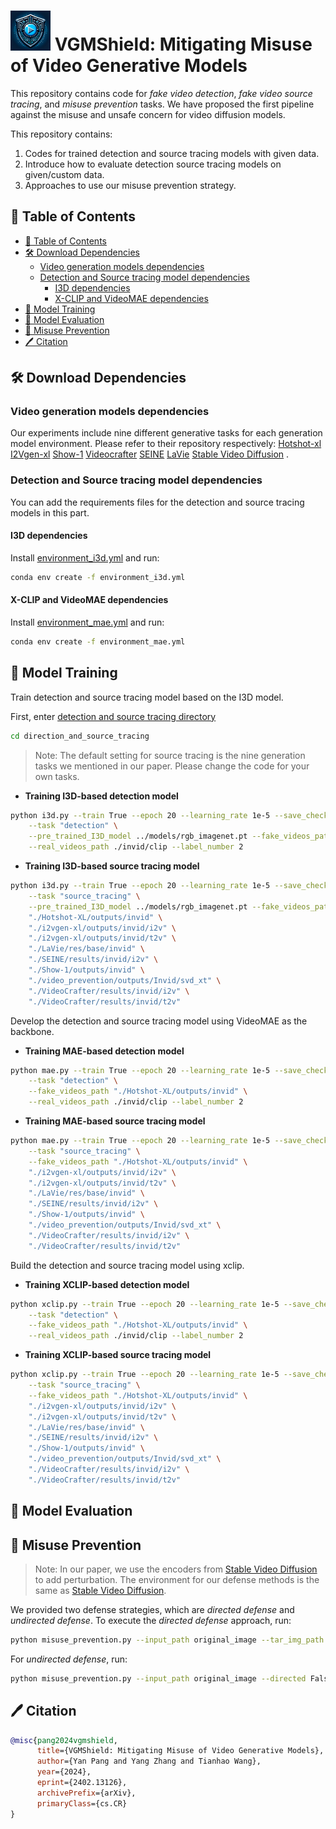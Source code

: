 # <img src="./utils/symbol.png" alt="symbol" style="height: 64px;"/> VGMShield: Mitigating Misuse of Video Generative Models

This repository contains code for *fake video detection*, *fake video source tracing*, and *misuse prevention* tasks. We have proposed the first pipeline against the misuse and unsafe concern for video diffusion models.

This repository contains:

1. Codes for trained detection and source tracing models with given data.
2. Introduce how to evaluate detection source tracing models on given/custom data.
3. Approaches to use our misuse prevention strategy.

## 📄 Table of Contents

- [📄 Table of Contents](#-table-of-contents)
- [🛠️ Download Dependencies](#-download-dependencies)
	- [Video generation models dependencies](#video-generation-models-dependencies)
	- [Detection and Source tracing model dependencies](#detection-and-source-tracing-model-dependencies)
	    - [I3D dependencies](#i3d-dependencies)
	    - [X-CLIP and VideoMAE dependencies](#x-clip-and-videomae-dependencies)
- [🚀 Model Training](#-model-training)
- [👀 Model Evaluation](#-model-evaluation)
- [💪 Misuse Prevention](#-misuse-prevention)
- [🖊️ Citation](#-citation)

## 🛠️ Download Dependencies

### Video generation models dependencies

Our experiments include nine different generative tasks for each generation model environment. Please refer to their repository respectively: [Hotshot-xl](https://github.com/hotshotco/Hotshot-XL) [I2Vgen-xl](https://github.com/ali-vilab/i2vgen-xl) [Show-1](https://github.com/showlab/Show-1) [Videocrafter](https://github.com/AILab-CVC/VideoCrafter) [SEINE](https://github.com/Vchitect/SEINE) [LaVie](https://github.com/Vchitect/LaVie) [Stable Video Diffusion](https://github.com/Stability-AI/generative-models) .


### Detection and Source tracing model dependencies

You can add the requirements files for the detection and source tracing models in this part.

#### I3D dependencies

Install [environment_i3d.yml](utils/requirement/environment_i3d.yml) and run:

```bash
conda env create -f environment_i3d.yml

```

#### X-CLIP and VideoMAE dependencies

Install [environment_mae.yml](utils/requirement/environment_mae.yml) and run:

```bash
conda env create -f environment_mae.yml
```

## 🚀 Model Training

Train detection and source tracing model based on the I3D model.

First, enter [detection and source tracing directory](./detection_and_source_tracing)

```bash
cd direction_and_source_tracing
```

> Note: The default setting for source tracing is the nine generation tasks we mentioned in our paper. Please change the code for your own tasks.

- **Training I3D-based detection model**

```bash
python i3d.py --train True --epoch 20 --learning_rate 1e-5 --save_checkpoint_dir ./test.pt \
    --task "detection" \
    --pre_trained_I3D_model ../models/rgb_imagenet.pt --fake_videos_path \
    --real_videos_path ./invid/clip --label_number 2
```

- **Training I3D-based source tracing model**

```bash
python i3d.py --train True --epoch 20 --learning_rate 1e-5 --save_checkpoint_dir ./test.pt \
    --task "source_tracing" \
    --pre_trained_I3D_model ../models/rgb_imagenet.pt --fake_videos_path \
    "./Hotshot-XL/outputs/invid" \
    "./i2vgen-xl/outputs/invid/i2v" \
    "./i2vgen-xl/outputs/invid/t2v" \
    "./LaVie/res/base/invid" \
    "./SEINE/results/invid/i2v" \
    "./Show-1/outputs/invid" \
    "./video_prevention/outputs/Invid/svd_xt" \
    "./VideoCrafter/results/invid/i2v" \
    "./VideoCrafter/results/invid/t2v"
```


Develop the detection and source tracing model using VideoMAE as the backbone.

- **Training MAE-based detection model**

```bash
python mae.py --train True --epoch 20 --learning_rate 1e-5 --save_checkpoint_dir ./test.pt \
    --task "detection" \
    --fake_videos_path "./Hotshot-XL/outputs/invid" \
    --real_videos_path ./invid/clip --label_number 2
```

- **Training MAE-based source tracing model**

```bash
python mae.py --train True --epoch 20 --learning_rate 1e-5 --save_checkpoint_dir ./test.pt \
    --task "source_tracing" \
    --fake_videos_path "./Hotshot-XL/outputs/invid" \
    "./i2vgen-xl/outputs/invid/i2v" \
    "./i2vgen-xl/outputs/invid/t2v" \
    "./LaVie/res/base/invid" \
    "./SEINE/results/invid/i2v" \
    "./Show-1/outputs/invid" \
    "./video_prevention/outputs/Invid/svd_xt" \
    "./VideoCrafter/results/invid/i2v" \
    "./VideoCrafter/results/invid/t2v"
```

Build the detection and source tracing model using xclip.

- **Training XCLIP-based detection model**

```bash
python xclip.py --train True --epoch 20 --learning_rate 1e-5 --save_checkpoint_dir ./test.pt \
    --task "detection" \
    --fake_videos_path "./Hotshot-XL/outputs/invid" \
    --real_videos_path ./invid/clip --label_number 2
```

- **Training XCLIP-based source tracing model**

```bash
python xclip.py --train True --epoch 20 --learning_rate 1e-5 --save_checkpoint_dir ./test.pt \
    --task "source_tracing" \
    --fake_videos_path "./Hotshot-XL/outputs/invid" \
    "./i2vgen-xl/outputs/invid/i2v" \
    "./i2vgen-xl/outputs/invid/t2v" \
    "./LaVie/res/base/invid" \
    "./SEINE/results/invid/i2v" \
    "./Show-1/outputs/invid" \
    "./video_prevention/outputs/Invid/svd_xt" \
    "./VideoCrafter/results/invid/i2v" \
    "./VideoCrafter/results/invid/t2v"
```

## 👀 Model Evaluation


## 💪 Misuse Prevention

> Note: In our paper, we use the encoders from [Stable Video Diffusion](https://github.com/Stability-AI/generative-models) to add perturbation. The environment for our defense methods is the same as [Stable Video Diffusion](https://github.com/Stability-AI/generative-models).

We provided two defense strategies, which are *directed defense* and *undirected defense*. To execute the *directed defense* approach, run:

```bash
python misuse_prevention.py --input_path original_image --tar_img_path target_image --steps iteration_steps --eps 4/255
```

For *undirected defense*, run:

```bash
python misuse_prevention.py --input_path original_image --directed False --steps iteration_steps --eps 4/255
```

## 🖊️ Citation

```BibTex
@misc{pang2024vgmshield,
      title={VGMShield: Mitigating Misuse of Video Generative Models}, 
      author={Yan Pang and Yang Zhang and Tianhao Wang},
      year={2024},
      eprint={2402.13126},
      archivePrefix={arXiv},
      primaryClass={cs.CR}
}
```

